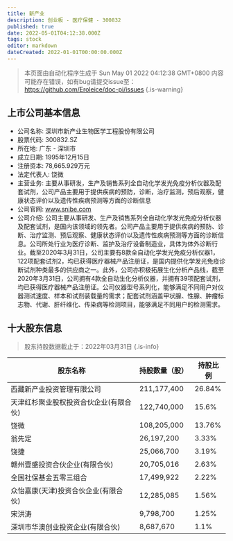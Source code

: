 ```yaml
---
title: 新产业
description: 创业板 - 医疗保健 - 300832
published: true
date: 2022-05-01T04:12:38.000Z
tags: stock
editor: markdown
dateCreated: 2022-01-01T00:00:00.000Z
---
```


> 本页面由自动化程序生成于 Sun May 01 2022 04:12:38 GMT+0800
> 内容可能存在错误，如有bug请提交issue至：https://github.com/Eroleice/doc-pi/issues
{.is-warning}

## 上市公司基本信息
- 公司名称: 深圳市新产业生物医学工程股份有限公司
- 股票代码: 300832.SZ
- 所在地: 广东 - 深圳市
- 成立日期: 1995年12月15日
- 注册资本: 78,665.929万元
- 法定代表人: 饶微
- 主营业务: 主要从事研发，生产及销售系列全自动化学发光免疫分析仪器及配套试剂，公司产品主要用于提供疾病的预防，诊断，治疗监测，预后观察，健康状态评价以及遗传性疾病预测等方面的诊断信息
- 公司官网: www.snibe.com
- 公司介绍: 公司主要从事研发、生产及销售系列全自动化学发光免疫分析仪器及配套试剂，是国内该领域的领先者。公司产品主要用于提供疾病的预防、诊断、治疗监测、预后观察、健康状态评价以及遗传性疾病预测等方面的诊断信息。公司所处行业为医疗诊断、监护及治疗设备制造业，具体为体外诊断行业。截至2020年3月31日，公司主要有8款全自动化学发光免疫分析仪器1，122项配套试剂2，均已获得医疗器械产品注册证，是国内提供化学发光免疫诊断试剂种类最多的供应商之一。此外，公司亦积极拓展生化分析产品线，截至2020年3月31日，公司拥有4款全自动生化分析仪器，并拥有39项配套试剂，均已获得医疗器械产品注册证。公司仪器型号系列化，能够满足不同用户对仪器测试速度、样本和试剂装载量的需求；配套试剂涵盖甲状腺、性腺、肿瘤标志物、代谢、肝纤维化、传染病等检测项目，能够满足不同用户的检测需求。


## 十大股东信息
> 股东持股数据截止于：2022年03月31日
{.is-info}

| 股东名称 | 持股数量（股） | 持股比例 |
| --- | --- | --- |
| 西藏新产业投资管理有限公司 | 211,177,400 | 26.84% |
| 天津红杉聚业股权投资合伙企业(有限合伙) | 122,740,000 | 15.6% |
| 饶微 | 108,205,000 | 13.76% |
| 翁先定 | 26,197,200 | 3.33% |
| 饶捷 | 25,066,700 | 3.19% |
| 赣州壹盛投资合伙企业(有限合伙) | 20,705,016 | 2.63% |
| 全国社保基金五零三组合 | 17,499,922 | 2.22% |
| 众怡嘉康(天津)投资合伙企业(有限合伙) | 12,285,085 | 1.56% |
| 宋洪涛 | 9,798,700 | 1.25% |
| 深圳市华澳创业投资企业(有限合伙) | 8,687,670 | 1.1% |




